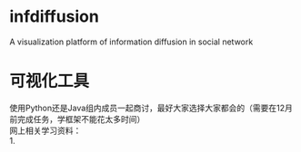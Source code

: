 # infdiffusion
A visualization platform of information diffusion in social network
# 可视化工具
使用Python还是Java组内成员一起商讨，最好大家选择大家都会的（需要在12月前完成任务，学框架不能花太多时间）<br>
网上相关学习资料：<br>
1.
